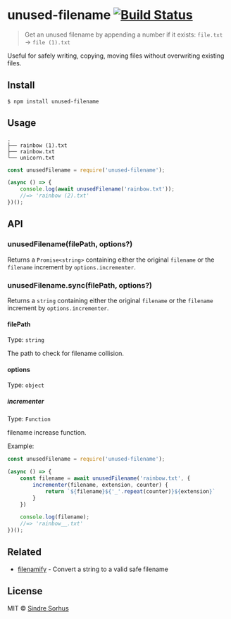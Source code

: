 # unused-filename [![Build Status](https://travis-ci.org/sindresorhus/unused-filename.svg?branch=master)](https://travis-ci.org/sindresorhus/unused-filename)

> Get an unused filename by appending a number if it exists: `file.txt` → `file (1).txt`

Useful for safely writing, copying, moving files without overwriting existing files.


## Install

```
$ npm install unused-filename
```


## Usage

```
.
├── rainbow (1).txt
├── rainbow.txt
└── unicorn.txt
```

```js
const unusedFilename = require('unused-filename');

(async () => {
	console.log(await unusedFilename('rainbow.txt'));
	//=> 'rainbow (2).txt'
})();
```


## API

### unusedFilename(filePath, options?)

Returns a `Promise<string>` containing either the original `filename` or the `filename` increment by `options.incrementer`.

### unusedFilename.sync(filePath, options?)

Returns a `string` containing either the original `filename` or the `filename` increment by `options.incrementer`.

#### filePath

Type: `string`

The path to check for filename collision.

#### options

Type: `object`

##### incrementer

Type: `Function`

filename increase function.

Example:

```js
const unusedFilename = require('unused-filename');

(async () => {
	const filename = await unusedFilename('rainbow.txt', {
		incrementer(filename, extension, counter) {
			return `${filename}${'_'.repeat(counter)}${extension}`
		}
	})

	console.log(filename);
	//=> 'rainbow__.txt'
})();
```

## Related

- [filenamify](https://github.com/sindresorhus/filenamify) - Convert a string to a valid safe filename


## License

MIT © [Sindre Sorhus](https://sindresorhus.com)

